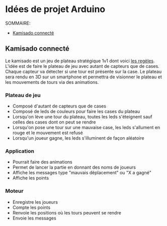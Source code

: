 # Idées de projet Arduino

SOMMAIRE:
* [Kamisado connecté](#Kamisado_connecte)

## Kamisado connecté

Le kamisado est un jeu de plateau stratégique 1v1 dont voici [les regèles](http://www.yucata.de/en/Rules/Kamisado).
L'idée est de faire le plateau de jeu avec autant de capteurs que de cases. Chaque capteur va détecter si une tour est présente sur la case. Le plateau sera rendu en 3D sur un smartphone et permettra de visionner le plateau et les mouvements de tours via des animations.

### Plateau de jeu
* Composé d'autant de capteurs que de cases
* Composé de leds de couleurs pour faire les cases du plateau
* Lorsqu'on lève une tour du plateau, toutes les leds s'éteignent sauf celles des cases dont on peut se rendre
* Lorsqu'on pose une tour sur une mauvaise case, les leds s'allument en rouge et le mouvement est refusé
* Lorsqu'un joueur gagne, les leds s'illuminent de façon aléatoire

### Application
* Pourrait faire des animations
* Permet de lancer la partie en donnant des noms de joueurs
* Affiche les messages type "mauvais déplacement" ou "X a gagné"
* Affiche les points

### Moteur
* Enregistre les joueurs
* Compte les points
* Renvoie les positions où les tours peuvent se rendre
* Envoie les messages
